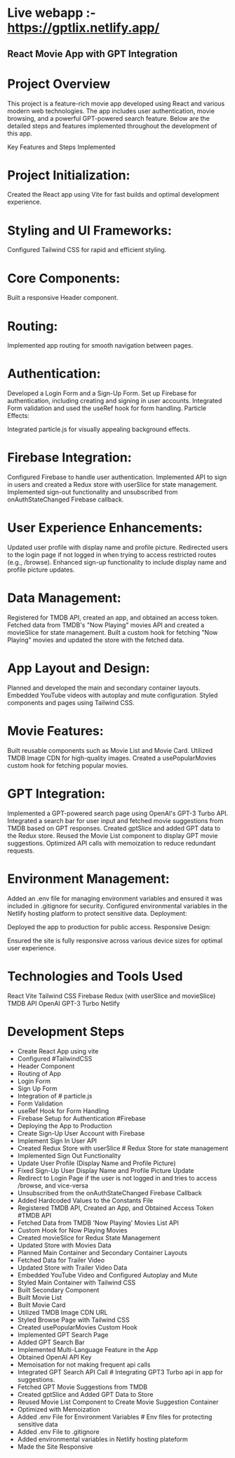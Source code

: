 
# Live webapp :- https://gptlix.netlify.app/ 

## React Movie App with GPT Integration
# Project Overview
This project is a feature-rich movie app developed using React and various modern web technologies. The app includes user authentication, movie browsing, and a powerful GPT-powered search feature. Below are the detailed steps and features implemented throughout the development of this app.

Key Features and Steps Implemented
# Project Initialization:

Created the React app using Vite for fast builds and optimal development experience.
# Styling and UI Frameworks:

Configured Tailwind CSS for rapid and efficient styling.
# Core Components:

Built a responsive Header component.
# Routing:

Implemented app routing for smooth navigation between pages.
# Authentication:

Developed a Login Form and a Sign-Up Form.
Set up Firebase for authentication, including creating and signing in user accounts.
Integrated Form validation and used the useRef hook for form handling.
Particle Effects:

Integrated particle.js for visually appealing background effects.
# Firebase Integration:

Configured Firebase to handle user authentication.
Implemented API to sign in users and created a Redux store with userSlice for state management.
Implemented sign-out functionality and unsubscribed from onAuthStateChanged Firebase callback.
# User Experience Enhancements:

Updated user profile with display name and profile picture.
Redirected users to the login page if not logged in when trying to access restricted routes (e.g., /browse).
Enhanced sign-up functionality to include display name and profile picture updates.
# Data Management:

Registered for TMDB API, created an app, and obtained an access token.
Fetched data from TMDB's "Now Playing" movies API and created a movieSlice for state management.
Built a custom hook for fetching "Now Playing" movies and updated the store with the fetched data.
# App Layout and Design:

Planned and developed the main and secondary container layouts.
Embedded YouTube videos with autoplay and mute configuration.
Styled components and pages using Tailwind CSS.
# Movie Features:

Built reusable components such as Movie List and Movie Card.
Utilized TMDB Image CDN for high-quality images.
Created a usePopularMovies custom hook for fetching popular movies.
# GPT Integration:

Implemented a GPT-powered search page using OpenAI's GPT-3 Turbo API.
Integrated a search bar for user input and fetched movie suggestions from TMDB based on GPT responses.
Created gptSlice and added GPT data to the Redux store.
Reused the Movie List component to display GPT movie suggestions.
Optimized API calls with memoization to reduce redundant requests.
# Environment Management:

Added an .env file for managing environment variables and ensured it was included in .gitignore for security.
Configured environmental variables in the Netlify hosting platform to protect sensitive data.
Deployment:

Deployed the app to production for public access.
Responsive Design:

Ensured the site is fully responsive across various device sizes for optimal user experience.
# Technologies and Tools Used
React
Vite
Tailwind CSS
Firebase
Redux (with userSlice and movieSlice)
TMDB API
OpenAI GPT-3 Turbo
Netlify
















# Development Steps
- Create React App using vite
- Configured                              #TailwindCSS
- Header Component
- Routing of App
- Login Form
- Sign Up Form
- Integration of                        # particle.js
- Form Validation
- useRef Hook for Form Handling
- Firebase Setup for Authentication      #Firebase
- Deploying the App to Production
- Create Sign-Up User Account with Firebase
- Implement Sign In User API
- Created Redux Store with userSlice    # Redux Store for state management
- Implemented Sign Out Functionality
- Update User Profile (Display Name and Profile Picture)
- Fixed Sign-Up User Display Name and Profile Picture Update
- Redirect to Login Page if the user is not logged in and tries to access /browse, and vice-versa
- Unsubscribed from the onAuthStateChanged Firebase Callback
- Added Hardcoded Values to the Constants File
- Registered TMDB API, Created an App, and Obtained Access Token      #TMDB API
- Fetched Data from TMDB 'Now Playing' Movies List API
- Custom Hook for Now Playing Movies
- Created movieSlice for Redux State Management
- Updated Store with Movies Data
- Planned Main Container and Secondary Container Layouts
- Fetched Data for Trailer Video
- Updated Store with Trailer Video Data
- Embedded YouTube Video and Configured Autoplay and Mute
- Styled Main Container with Tailwind CSS
- Built Secondary Component
- Built Movie List
- Built Movie Card
- Utilized TMDB Image CDN URL
- Styled Browse Page with Tailwind CSS
- Created usePopularMovies Custom Hook
- Implemented GPT Search Page
- Added GPT Search Bar
- Implemented Multi-Language Feature in the App
- Obtained OpenAI API Key
- Memoisation for not making frequent api calls
- Integrated GPT Search API Call                     # Integrating GPT3 Turbo api in app for suggestions.
- Fetched GPT Movie Suggestions from TMDB
- Created gptSlice and Added GPT Data to Store
- Reused Movie List Component to Create Movie Suggestion Container
- Optimized with Memoization
- Added .env File for Environment Variables          # Env files for protecting sensitive data
- Added .env File to .gitignore
- Added environmental variables in Netlify hosting plateform
- Made the Site Responsive
